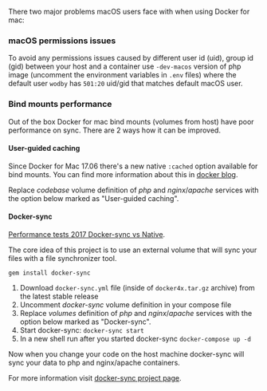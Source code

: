 There two major problems macOS users face with when using Docker for mac:

### macOS permissions issues

To avoid any permissions issues caused by different user id (uid), group id (gid) between your host and a container use `-dev-macos` version of php image (uncomment the environment variables in `.env` files) where the default user `wodby` has `501:20` uid/gid that matches default macOS user. 

### Bind mounts performance

Out of the box Docker for mac bind mounts (volumes from host) have poor performance on sync. There are 2 ways how it can  be improved.

#### User-guided caching

Since Docker for Mac 17.06 there's a new native `:cached` option available for bind mounts. You can find more information about this in [docker blog](https://blog.docker.com/2017/05/user-guided-caching-in-docker-for-mac).

Replace _codebase_ volume definition of _php_ and _nginx_/_apache_ services with the option below marked as "User-guided caching". 

#### Docker-sync

[Performance tests 2017 Docker-sync vs Native](https://github.com/EugenMayer/docker-sync/wiki/Performance-Tests-2017).

The core idea of this project is to use an external volume that will sync your files with a file synchronizer tool.

```shell
gem install docker-sync
```

1. Download `docker-sync.yml` file (inside of `docker4x.tar.gz` archive) from the latest stable release
2. Uncomment _docker-sync_ volume definition in your compose file
3. Replace _volumes_ definition of _php_ and _nginx_/_apache_ services with the option below marked as "Docker-sync".
4. Start docker-sync: `docker-sync start`
5. In a new shell run after you started docker-sync `docker-compose up -d`

Now when you change your code on the host machine docker-sync will sync your data to php and nginx/apache containers.

For more information visit [docker-sync project page](https://github.com/EugenMayer/docker-sync).
